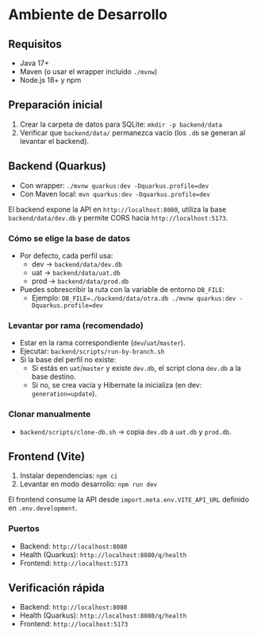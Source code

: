 # Ambiente de Desarrollo

## Requisitos
- Java 17+
- Maven (o usar el wrapper incluido `./mvnw`)
- Node.js 18+ y npm

## Preparación inicial
1. Crear la carpeta de datos para SQLite: `mkdir -p backend/data`
2. Verificar que `backend/data/` permanezca vacío (los `.db` se generan al levantar el backend).

## Backend (Quarkus)
- Con wrapper: `./mvnw quarkus:dev -Dquarkus.profile=dev`
- Con Maven local: `mvn quarkus:dev -Dquarkus.profile=dev`

El backend expone la API en `http://localhost:8080`, utiliza la base `backend/data/dev.db` y permite CORS hacia `http://localhost:5173`.

### Cómo se elige la base de datos
- Por defecto, cada perfil usa:
  - dev  → `backend/data/dev.db`
  - uat  → `backend/data/uat.db`
  - prod → `backend/data/prod.db`
- Puedes sobrescribir la ruta con la variable de entorno `DB_FILE`:
  - Ejemplo: `DB_FILE=./backend/data/otra.db ./mvnw quarkus:dev -Dquarkus.profile=dev`

### Levantar por rama (recomendado)
- Estar en la rama correspondiente (`dev`/`uat`/`master`).
- Ejecutar: `backend/scripts/run-by-branch.sh`
- Si la base del perfil no existe:
  - Si estás en `uat`/`master` y existe `dev.db`, el script clona `dev.db` a la base destino.
  - Si no, se crea vacía y Hibernate la inicializa (en dev: `generation=update`).

### Clonar manualmente
- `backend/scripts/clone-db.sh` → copia `dev.db` a `uat.db` y `prod.db`.

## Frontend (Vite)
1. Instalar dependencias: `npm ci`
2. Levantar en modo desarrollo: `npm run dev`

El frontend consume la API desde `import.meta.env.VITE_API_URL` definido en `.env.development`.

### Puertos
- Backend: `http://localhost:8080`
- Health (Quarkus): `http://localhost:8080/q/health`
- Frontend: `http://localhost:5173`

## Verificación rápida
- Backend: `http://localhost:8080`
- Health (Quarkus): `http://localhost:8080/q/health`
- Frontend: `http://localhost:5173`
